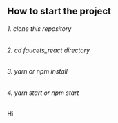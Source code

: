 ## How to start the project

###### 1. clone this repository

###### 2. cd faucets_react directory

###### 3. yarn or npm install

###### 4. yarn start or npm start

Hi
